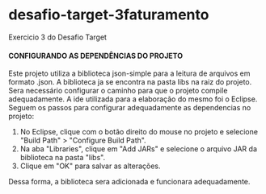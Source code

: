 # desafio-target-3faturamento
Exercicio 3 do Desafio Target

#### CONFIGURANDO AS DEPENDÊNCIAS DO PROJETO ####

Este projeto utiliza a biblioteca json-simple para a leitura de arquivos em formato .json. A biblioteca ja se encontra na pasta libs na raiz do projeto. 
Sera necessário configurar o caminho para que o projeto compile adequadamente. A ide utilizada para a elaboração do mesmo foi o Eclipse. Seguem os passos para configurar
adequadamente as dependencias no projeto:

1. No Eclipse, clique com o botão direito do mouse no projeto e selecione "Build Path" > "Configure Build Path".
2. Na aba "Libraries", clique em "Add JARs" e selecione o arquivo JAR da biblioteca na pasta "libs".
3. Clique em "OK" para salvar as alterações.

Dessa forma, a biblioteca sera adicionada e funcionara adequadamente.
